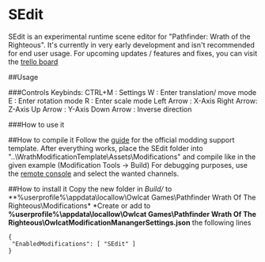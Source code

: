 # SEdit
SEdit is an experimental runtime scene editor for "Pathfinder: Wrath of the Righteous". It's currently in very early development and isn't recommended for end user usage. For upcoming updates / features and fixes, you can visit the [trello board](https://trello.com/b/dSJWbnOi/sedit)

##Usage

###Controls
Keybinds:
        CTRL+M : Settings
        W : Enter translation/ move mode
        E : Enter rotation mode
        R : Enter scale mode
        Left Arrow : X-Axis
        Right Arrow: Z-Axis
        Up Arrow   : Y-Axis
        Down Arrow : Inverse direction
        
###How to use it

##How to compile it
Follow the [guide](https://github.com/OwlcatOpenSource/WrathModificationTemplate) for the official modding support template.
After everything works, place the SEdit folder into "..\WrathModificationTemplate\Assets\Modifications\" and compile like in the given example (Modification Tools -> Build)
For debugging purposes, use the [remote console](https://github.com/OwlcatOpenSource/RemoteConsole) and select the wanted channels.



##How to install it
Copy the new folder in *Build/*  to **%userprofile%\appdata\locallow\Owlcat Games\Pathfinder Wrath Of The Righteous\Modifications\*
*Create or add to  **%userprofile%\appdata\locallow\Owlcat Games\Pathfinder Wrath Of The Righteous\OwlcatModificationManangerSettings.json** the following lines
 ```json5
{
  "EnabledModifications": [ "SEdit" ] 
}
```
